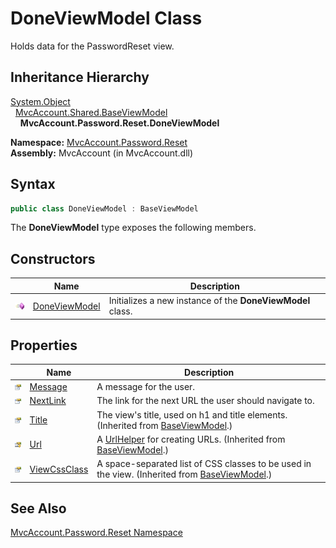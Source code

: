 DoneViewModel Class
===================
Holds data for the PasswordReset view.


Inheritance Hierarchy
---------------------
[System.Object][1]  
  [MvcAccount.Shared.BaseViewModel][2]  
    **MvcAccount.Password.Reset.DoneViewModel**  

**Namespace:** [MvcAccount.Password.Reset][3]  
**Assembly:** MvcAccount (in MvcAccount.dll)

Syntax
------

```csharp
public class DoneViewModel : BaseViewModel
```

The **DoneViewModel** type exposes the following members.


Constructors
------------

                 | Name               | Description                                                
---------------- | ------------------ | ---------------------------------------------------------- 
![Public method] | [DoneViewModel][4] | Initializes a new instance of the **DoneViewModel** class. 


Properties
----------

                      | Name               | Description                                                                                        
--------------------- | ------------------ | -------------------------------------------------------------------------------------------------- 
![Public property]    | [Message][5]       | A message for the user.                                                                            
![Public property]    | [NextLink][6]      | The link for the next URL the user should navigate to.                                             
![Public property]    | [Title][7]         | The view's title, used on h1 and title elements. (Inherited from [BaseViewModel][2].)              
![Protected property] | [Url][8]           | A [UrlHelper][9] for creating URLs. (Inherited from [BaseViewModel][2].)                           
![Public property]    | [ViewCssClass][10] | A space-separated list of CSS classes to be used in the view. (Inherited from [BaseViewModel][2].) 


See Also
--------
[MvcAccount.Password.Reset Namespace][3]  

[1]: http://msdn.microsoft.com/en-us/library/e5kfa45b
[2]: ../../MvcAccount.Shared/BaseViewModel/README.md
[3]: ../README.md
[4]: _ctor.md
[5]: Message.md
[6]: NextLink.md
[7]: ../../MvcAccount.Shared/BaseViewModel/Title.md
[8]: ../../MvcAccount.Shared/BaseViewModel/Url.md
[9]: http://msdn.microsoft.com/en-us/library/dd492578
[10]: ../../MvcAccount.Shared/BaseViewModel/ViewCssClass.md
[Public method]: ../../_icons/pubmethod.gif "Public method"
[Public property]: ../../_icons/pubproperty.gif "Public property"
[Protected property]: ../../_icons/protproperty.gif "Protected property"